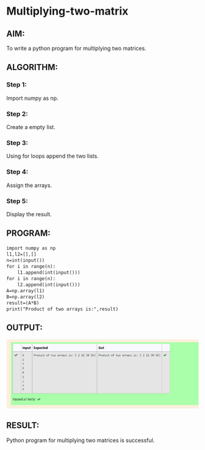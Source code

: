 # Multiplying-two-matrix

## AIM:
To write a python program for multiplying two matrices.
## ALGORITHM:

### Step 1:
Import numpy as np.
### Step 2:
Create a empty list.
### Step 3:
Using for loops append the two lists.
### Step 4:
Assign the arrays.
### Step 5:
Display the result.

## PROGRAM: 

~~~
import numpy as np
l1,l2=[],[]
n=int(input())
for i in range(n):
    l1.append(int(input()))
for i in range(n):
    l2.append(int(input()))
A=np.array(l1)
B=np.array(l2)
result=(A*B)
print("Product of two arrays is:",result)
~~~

## OUTPUT:

![output](1.png)

## RESULT:

Python program for multiplying two matrices is successful.
